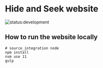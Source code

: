 # Hide and Seek website

![status:development](https://img.shields.io/badge/status-development-yellowgreen)

## How to run the website locally

    # source_integration node
    npm install
    nvm use 11
    gulp
